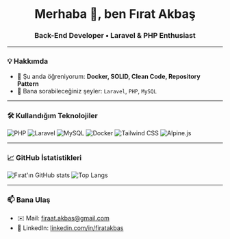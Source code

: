 <h1 align="center">Merhaba 👋, ben Fırat Akbaş</h1>
<h3 align="center">Back-End Developer • Laravel & PHP Enthusiast</h3>

---

### 💡 Hakkımda

- 🌱 Şu anda öğreniyorum: **Docker, SOLID, Clean Code, Repository Pattern**
- 💬 Bana sorabileceğiniz şeyler: `Laravel`, `PHP`, `MySQL`

---

### 🛠️ Kullandığım Teknolojiler

![PHP](https://img.shields.io/badge/PHP-777BB4?style=for-the-badge&logo=php&logoColor=white)
![Laravel](https://img.shields.io/badge/Laravel-F55247?style=for-the-badge&logo=laravel&logoColor=white)
![MySQL](https://img.shields.io/badge/MySQL-00618A?style=for-the-badge&logo=mysql&logoColor=white)
![Docker](https://img.shields.io/badge/Docker-0db7ed?style=for-the-badge&logo=docker&logoColor=white)
![Tailwind CSS](https://img.shields.io/badge/Tailwind_CSS-38B2AC?style=for-the-badge&logo=tailwind-css&logoColor=white)
![Alpine.js](https://img.shields.io/badge/Alpine.js-8BC0D0?style=for-the-badge&logo=alpine.js&logoColor=white)

---

### 📈 GitHub İstatistikleri

![Fırat'ın GitHub stats](https://github-readme-stats.vercel.app/api?username=firatakbas&show_icons=true&theme=radical)
![Top Langs](https://github-readme-stats.vercel.app/api/top-langs/?username=firatakbas&layout=compact&theme=radical)

---

### 📫 Bana Ulaş

- ✉️ Mail: firaat.akbas@gmail.com
- 💼 LinkedIn: [linkedin.com/in/firatakbas](https://www.linkedin.com/in/f%C4%B1rat-akba%C5%9F-b964a31a5/)
